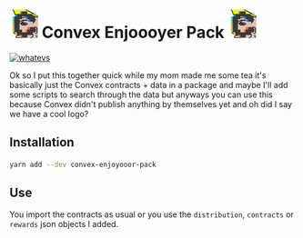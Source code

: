 # <img src="assets/cooonvex.jpg" height="50px" width="50px" alt=""> Convex Enjoooyer Pack <img src="assets/cooonvex.jpg" height="50px" width="50px" alt="">
[![whatevs](https://img.shields.io/npm/v/convex-enjoyooor-pack)](https://www.npmjs.com/package/convex-enjoyooor-pack)

Ok so I put this together quick while my mom made me some tea it's basically just the Convex contracts + data in a package and maybe I'll add some scripts to search through the data but anyways you can use this because Convex didn't publish anything by themselves yet and oh did I say we have a cool logo?

## Installation

```bash
yarn add --dev convex-enjoyooor-pack
```

## Use

You import the contracts as usual or you use the `distribution`, `contracts` or `rewards` json objects I added.